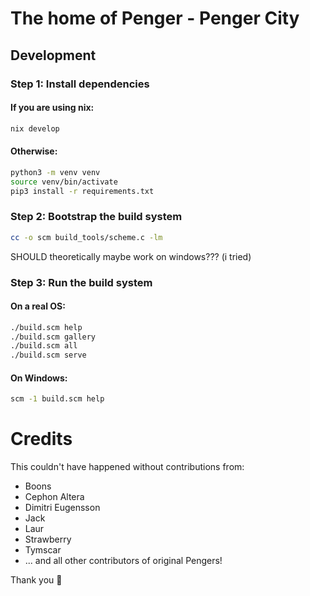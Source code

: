 # The home of Penger - Penger City

## Development

### Step 1: Install dependencies

#### If you are using nix:
```bash
nix develop
```
#### Otherwise:
```bash
python3 -m venv venv
source venv/bin/activate
pip3 install -r requirements.txt
```

### Step 2: Bootstrap the build system
```bash
cc -o scm build_tools/scheme.c -lm
```

SHOULD theoretically maybe work on windows??? (i tried)

### Step 3: Run the build system

#### On a real OS:

```bash
./build.scm help
./build.scm gallery
./build.scm all
./build.scm serve
```

#### On Windows:
```cmd
scm -1 build.scm help
```

# Credits

This couldn't have happened without contributions from:

- Boons
- Cephon Altera
- Dimitri Eugensson
- Jack
- Laur
- Strawberry
- Tymscar
- ... and all other contributors of original Pengers!

Thank you 🍓

